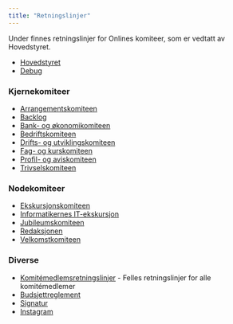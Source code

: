 ```yaml
---
title: "Retningslinjer"
---
```


Under finnes retningslinjer for Onlines komiteer, som er vedtatt av Hovedstyret.

- [Hovedstyret](/wiki/online/info/innsikt-og-interface/retningslinjer/hs/)
- [Debug](/wiki/online/info/innsikt-og-interface/retningslinjer/debug)

### Kjernekomiteer

- [Arrangementskomiteen](/wiki/online/info/innsikt-og-interface/retningslinjer/arrkom/)  
- [Backlog](/wiki/online/info/innsikt-og-interface/retningslinjer/senkom/)
- [Bank- og økonomikomiteen](/wiki/online/info/innsikt-og-interface/retningslinjer/bankom/)
- [Bedriftskomiteen](/wiki/online/info/innsikt-og-interface/retningslinjer/bedkom/)
- [Drifts- og utviklingskomiteen](/wiki/online/info/innsikt-og-interface/retningslinjer/dotkom/)
- [Fag- og kurskomiteen](/wiki/online/info/innsikt-og-interface/retningslinjer/fagkom/)
- [Profil- og aviskomiteen](/wiki/online/info/innsikt-og-interface/retningslinjer/prokom/)
- [Trivselskomiteen](/wiki/online/info/innsikt-og-interface/retningslinjer/trikom/)

### Nodekomiteer

- [Ekskursjonskomiteen](/wiki/online/info/innsikt-og-interface/retningslinjer/ekskom/)
- [Informatikernes IT-ekskursjon](/wiki/online/info/innsikt-og-interface/retningslinjer/itex/)
- [Jubileumskomiteen](/wiki/online/info/innsikt-og-interface/retningslinjer/jubkom/)
- [Redaksjonen](/wiki/online/info/innsikt-og-interface/retningslinjer/redaksjonen/)
- [Velkomstkomiteen](/wiki/online/info/innsikt-og-interface/retningslinjer/velkom/)


### Diverse 
- [Komitémedlemsretningslinjer](/wiki/komiteer/retningslinjer/) - Felles retningslinjer for alle komitémedlemer
- [Budsjettreglement](https://online.ntnu.no/wiki/online/info/innsikt-og-interface/budsjett/budsjettreglement-online/)
- [Signatur](/wiki/online/info/innsikt-og-interface/retningslinjer/epostsignatur/)
- [Instagram](/wiki/online/info/innsikt-og-interface/retningslinjer/instagram)